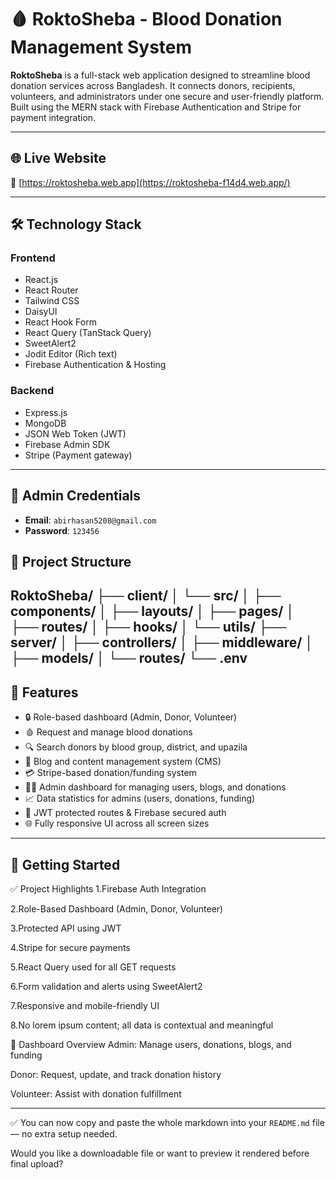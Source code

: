 # 🩸 RoktoSheba - Blood Donation Management System

**RoktoSheba** is a full-stack web application designed to streamline blood donation services across Bangladesh. It connects donors, recipients, volunteers, and administrators under one secure and user-friendly platform. Built using the MERN stack with Firebase Authentication and Stripe for payment integration.

---

## 🌐 Live Website

🔗 [https://roktosheba.web.app](https://roktosheba-f14d4.web.app/)

---

## 🛠 Technology Stack

### Frontend
- React.js
- React Router
- Tailwind CSS
- DaisyUI
- React Hook Form
- React Query (TanStack Query)
- SweetAlert2
- Jodit Editor (Rich text)
- Firebase Authentication & Hosting

### Backend
 
- Express.js
- MongoDB
- JSON Web Token (JWT)
- Firebase Admin SDK
- Stripe (Payment gateway)

---


## 🔑 Admin Credentials

- **Email**: `abirhasan5208@gmail.com`
- **Password**: `123456`


## 📁 Project Structure


RoktoSheba/
├── client/
│ └── src/
│ ├── components/
│ ├── layouts/
│ ├── pages/
│ ├── routes/
│ ├── hooks/
│ └── utils/
├── server/
│ ├── controllers/
│ ├── middleware/
│ ├── models/
│ └── routes/
└── .env
---

## 🔐 Features

- 🔒 Role-based dashboard (Admin, Donor, Volunteer)
- 🩸 Request and manage blood donations
- 🔍 Search donors by blood group, district, and upazila
- 📃 Blog and content management system (CMS)
- 💳 Stripe-based donation/funding system
- 🧑‍💼 Admin dashboard for managing users, blogs, and donations
- 📈 Data statistics for admins (users, donations, funding)
- 🧾 JWT protected routes & Firebase secured auth
- 🌐 Fully responsive UI across all screen sizes

---

## 🚀 Getting Started
✅ Project Highlights
1.Firebase Auth Integration

2.Role-Based Dashboard (Admin, Donor, Volunteer)

3.Protected API using JWT

4.Stripe for secure payments

5.React Query used for all GET requests

6.Form validation and alerts using SweetAlert2

7.Responsive and mobile-friendly UI

8.No lorem ipsum content; all data is contextual and meaningful

📸 Dashboard Overview
Admin: Manage users, donations, blogs, and funding

Donor: Request, update, and track donation history

Volunteer: Assist with donation fulfillment



---

✅ You can now copy and paste the whole markdown into your `README.md` file — no extra setup needed.

Would you like a downloadable file or want to preview it rendered before final upload?

